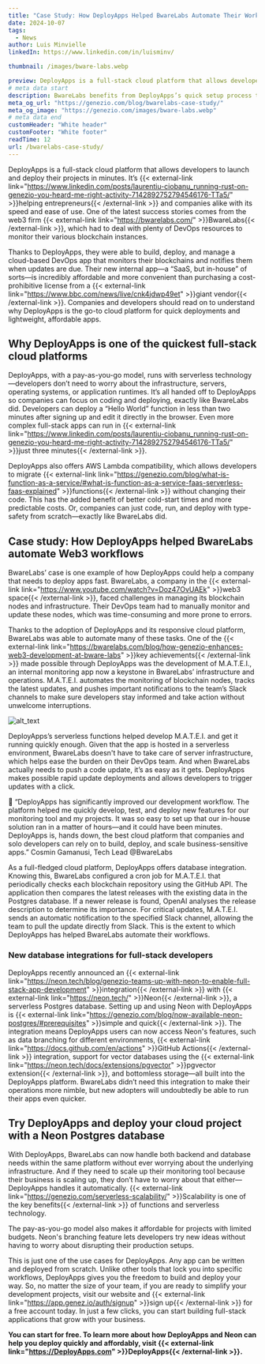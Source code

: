 ```yaml
---
title: "Case Study: How DeployApps Helped BwareLabs Automate Their Workflows"
date: 2024-10-07
tags:
  - News
author: Luis Minvielle
linkedIn: https://www.linkedin.com/in/luisminv/

thumbnail: /images/bware-labs.webp

preview: DeployApps is a full-stack cloud platform that allows developers to launch and deploy their projects in minutes. It’s helping entrepreneurs and companies alike with its speed and ease of use. One of the latest success stories comes from the web3 firm BwareLabs, which had to deal with plenty of DevOps resources to monitor their various blockchain instances.
# meta data start
description: BwareLabs benefits from DeployApps’s quick setup process to automate their workflows and run a scalable cloud app.
meta_og_url: "https://genezio.com/blog/bwarelabs-case-study/"
meta_og_image: "https://genezio.com/images/bware-labs.webp"
# meta data end
customHeader: "White header"
customFooter: "White footer"
readTime: 12
url: /bwarelabs-case-study/
---
```


DeployApps is a full-stack cloud platform that allows developers to launch and deploy their projects in minutes. It’s {{< external-link link="https://www.linkedin.com/posts/laurentiu-ciobanu_running-rust-on-genezio-you-heard-me-right-activity-7142892752794546176-TTa5/" >}}helping entrepreneurs{{< /external-link >}} and companies alike with its speed and ease of use. One of the latest success stories comes from the web3 firm {{< external-link link="https://bwarelabs.com/" >}}BwareLabs{{< /external-link >}}, which had to deal with plenty of DevOps resources to monitor their various blockchain instances.

Thanks to DeployApps, they were able to build, deploy, and manage a cloud-based DevOps app that monitors their blockchains and notifies them when updates are due. Their new internal app—a “SaaS, but in-house” of sorts—is incredibly affordable and more convenient than purchasing a cost-prohibitive license from a {{< external-link link="https://www.bbc.com/news/live/cnk4jdwp49et" >}}giant vendor{{< /external-link >}}. Companies and developers should read on to understand why DeployApps is the go-to cloud platform for quick deployments and lightweight, affordable apps.

## Why DeployApps is one of the quickest full-stack cloud platforms

DeployApps, with a pay-as-you-go model, runs with serverless technology—developers don’t need to worry about the infrastructure, servers, operating systems, or application runtimes. It’s all handed off to DeployApps so companies can focus on coding and deploying, exactly like BwareLabs did. Developers can deploy a “Hello World” function in less than two minutes after signing up and edit it directly in the browser. Even more complex full-stack apps can run in {{< external-link link="https://www.linkedin.com/posts/laurentiu-ciobanu_running-rust-on-genezio-you-heard-me-right-activity-7142892752794546176-TTa5/" >}}just three minutes{{< /external-link >}}.

DeployApps also offers AWS Lambda compatibility, which allows developers to migrate {{< external-link link="https://genezio.com/blog/what-is-function-as-a-service/#what-is-function-as-a-service-faas-serverless-faas-explained" >}}functions{{< /external-link >}} without changing their code. This has the added benefit of better cold-start times and more predictable costs. Or, companies can just code, run, and deploy with type-safety from scratch—exactly like BwareLabs did.

## Case study: How DeployApps helped BwareLabs automate Web3 workflows

BwareLabs’ case is one example of how DeployApps could help a company that needs to deploy apps fast. BwareLabs, a company in the {{< external-link link="https://www.youtube.com/watch?v=Doz47OvUAEk" >}}web3 space{{< /external-link >}}, faced challenges in managing its blockchain nodes and infrastructure. Their DevOps team had to manually monitor and update these nodes, which was time-consuming and more prone to errors.

Thanks to the adoption of DeployApps and its responsive cloud platform, BwareLabs was able to automate many of these tasks. One of the {{< external-link link="https://bwarelabs.com/blog/how-genezio-enhances-web3-development-at-bware-labs" >}}key achievements{{< /external-link >}} made possible through DeployApps was the development of M.A.T.E.I., an internal monitoring app now a keystone in BwareLabs’ infrastructure and operations. M.A.T.E.I. automates the monitoring of blockchain nodes, tracks the latest updates, and pushes important notifications to the team’s Slack channels to make sure developers stay informed and take action without unwelcome interruptions.

![alt_text](/posts/bwarecase.webp)

DeployApps’s serverless functions helped develop M.A.T.E.I. and get it running quickly enough. Given that the app is hosted in a serverless environment, BwareLabs doesn't have to take care of server infrastructure, which helps ease the burden on their DevOps team. And when BwareLabs actually needs to push a code update, it’s as easy as it gets. DeployApps makes possible rapid update deployments and allows developers to trigger updates with a click.

💬 “DeployApps has significantly improved our development workflow. The platform helped me quickly develop, test, and deploy new features for our monitoring tool and my projects. It was so easy to set up that our in-house solution ran in a matter of hours—and it could have been minutes. DeployApps is, hands down, the best cloud platform that companies and solo developers can rely on to build, deploy, and scale business-sensitive apps.”
Cosmin Gamanusi, Tech Lead @BwareLabs

As a full-fledged cloud platform, DeployApps offers database integration. Knowing this, BwareLabs configured a cron job for M.A.T.E.I. that periodically checks each blockchain repository using the GitHub API. The application then compares the latest releases with the existing data in the Postgres database. If a newer release is found, OpenAI analyses the release description to determine its importance. For critical updates, M.A.T.E.I. sends an automatic notification to the specified Slack channel, allowing the team to pull the update directly from Slack. This is the extent to which DeployApps has helped BwareLabs automate their workflows.

### New database integrations for full-stack developers

DeployApps recently announced an {{< external-link link="https://neon.tech/blog/genezio-teams-up-with-neon-to-enable-full-stack-app-development" >}}integration{{< /external-link >}} with {{< external-link link="https://neon.tech/" >}}Neon{{< /external-link >}}, a serverless Postgres database. Setting up and using Neon with DeployApps is {{< external-link link="https://genezio.com/blog/now-available-neon-postgres/#prerequisites" >}}simple and quick{{< /external-link >}}. The integration means DeployApps users can now access Neon's features, such as data branching for different environments, {{< external-link link="https://docs.github.com/en/actions" >}}GitHub Actions{{< /external-link >}} integration, support for vector databases using the {{< external-link link="https://neon.tech/docs/extensions/pgvector" >}}pgvector extension{{< /external-link >}}, and bottomless storage—all built into the DeployApps platform. BwareLabs didn’t need this integration to make their operations more nimble, but new adopters will undoubtedly be able to run their apps even quicker.

## Try DeployApps and deploy your cloud project with a Neon Postgres database

With DeployApps, BwareLabs can now handle both backend and database needs within the same platform without ever worrying about the underlying infrastructure. And if they need to scale up their monitoring tool because their business is scaling up, they don’t have to worry about that either—DeployApps handles it automatically. {{< external-link link="https://genezio.com/serverless-scalability/" >}}Scalability is one of the key benefits{{< /external-link >}} of functions and serverless technology.

The pay-as-you-go model also makes it affordable for projects with limited budgets. Neon's branching feature lets developers try new ideas without having to worry about disrupting their production setups.

This is just one of the use cases for DeployApps. Any app can be written and deployed from scratch. Unlike other tools that lock you into specific workflows, DeployApps gives you the freedom to build and deploy your way. So, no matter the size of your team, if you are ready to simplify your development projects, visit our website and {{< external-link link="https://app.genez.io/auth/signup" >}}sign up{{< /external-link >}} for a free account today. In just a few clicks, you can start building full-stack applications that grow with your business.

**You can start for free. To learn more about how DeployApps and Neon can help you deploy quickly and affordably, visit {{< external-link link="https://DeployApps.com" >}}DeployApps{{< /external-link >}}.**

